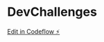 # DevChallenges

[Edit in Codeflow ⚡️](https://stackblitz.com/~/github.com/react-learner/DevChallenges)